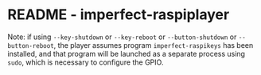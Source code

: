 # README - imperfect-raspiplayer

Note: if using `--key-shutdown` or `--key-reboot` or `--button-shutdown` or `--button-reboot`, 
the player assumes program `imperfect-raspikeys` has been installed, and that program will be launched
as a separate process using `sudo`, which is necessary to configure the GPIO.
